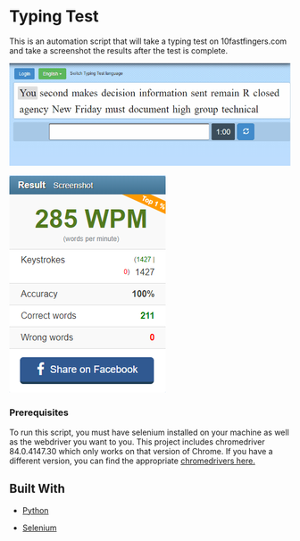 # Typing Test

This is an automation script that will take a typing test on 10fastfingers.com and take a screenshot the results after the test is complete. 

![typing](images/typing.gif)

![result](images/results.png)

### Prerequisites

To run this script, you must have selenium installed on your machine as well as the webdriver you want to you. This project includes chromedriver 84.0.4147.30 which only works on that version of Chrome. If you have a different version, you can find the appropriate [chromedrivers here.](https://chromedriver.chromium.org/)


## Built With

* [Python](https://www.python.org/)

* [Selenium](https://selenium-python.readthedocs.io/)
